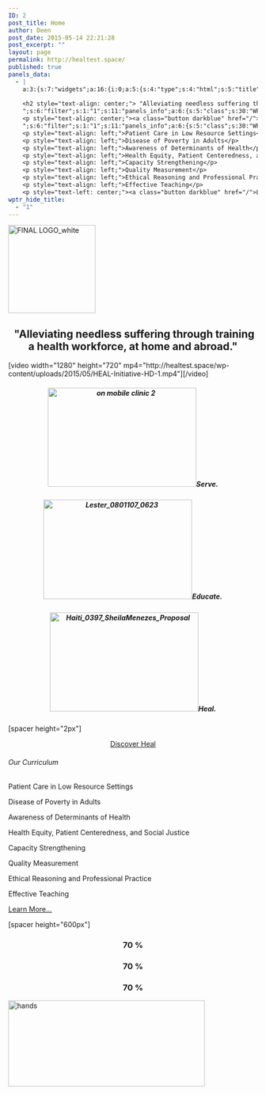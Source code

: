 ```yaml
---
ID: 2
post_title: Home
author: Deen
post_date: 2015-05-14 22:21:28
post_excerpt: ""
layout: page
permalink: http://healtest.space/
published: true
panels_data:
  - |
    a:3:{s:7:"widgets";a:16:{i:0;a:5:{s:4:"type";s:4:"html";s:5:"title";s:0:"";s:4:"text";s:421:"<p style="text-align: left;"><a href="http://healtest.space/wp-content/uploads/2015/05/FINAL-LOGO_white.png"><img class="  wp-image-108 aligncenter" src="http://healtest.space/wp-content/uploads/2015/05/FINAL-LOGO_white-296x300.png" alt="FINAL LOGO_white" width="176" height="178" /></a></p>
    
    <h2 style="text-align: center;"> "Alleviating needless suffering through training a health workforce, at home and abroad."</h2>";s:6:"filter";s:1:"1";s:11:"panels_info";a:6:{s:5:"class";s:30:"WP_Widget_Black_Studio_TinyMCE";s:3:"raw";b:0;s:4:"grid";i:0;s:4:"cell";i:0;s:2:"id";i:0;s:5:"style";a:2:{s:7:"padding";s:4:"10px";s:18:"background_display";s:4:"tile";}}}i:1;a:5:{s:4:"type";s:6:"visual";s:5:"title";s:0:"";s:4:"text";s:128:"<p>[video width="1280" height="720" mp4="http://healtest.space/wp-content/uploads/2015/05/HEAL-Initiative-HD-1.mp4"][/video]</p>";s:6:"filter";s:1:"1";s:11:"panels_info";a:6:{s:5:"class";s:30:"WP_Widget_Black_Studio_TinyMCE";s:3:"raw";b:0;s:4:"grid";i:0;s:4:"cell";i:1;s:2:"id";i:1;s:5:"style";a:2:{s:7:"padding";s:3:"0px";s:18:"background_display";s:4:"tile";}}}i:2;a:5:{s:4:"type";s:6:"visual";s:5:"title";s:0:"";s:4:"text";s:317:"<h5 style="text-align: center;"><a href="http://healtest.space/wp-content/uploads/2015/05/on-mobile-clinic-2.jpg"><img class="size-medium wp-image-151 aligncenter" src="http://healtest.space/wp-content/uploads/2015/05/on-mobile-clinic-2-300x200.jpg" alt="on mobile clinic 2" width="300" height="200" /></a>Serve.</h5>";s:6:"filter";s:1:"1";s:11:"panels_info";a:6:{s:5:"class";s:30:"WP_Widget_Black_Studio_TinyMCE";s:3:"raw";b:0;s:4:"grid";i:1;s:4:"cell";i:0;s:2:"id";i:2;s:5:"style";a:1:{s:18:"background_display";s:4:"tile";}}}i:3;a:5:{s:4:"type";s:4:"html";s:5:"title";s:0:"";s:4:"text";s:324:"<h5 style="text-align: center;"><a href="http://healtest.space/wp-content/uploads/2015/05/Lester_0801107_0623.jpg"><img class=" size-medium wp-image-152 aligncenter" src="http://healtest.space/wp-content/uploads/2015/05/Lester_0801107_0623-300x201.jpg" alt="Lester_0801107_0623" width="300" height="201" /></a>Educate.</h5>
    ";s:6:"filter";s:1:"1";s:11:"panels_info";a:6:{s:5:"class";s:30:"WP_Widget_Black_Studio_TinyMCE";s:3:"raw";b:0;s:4:"grid";i:1;s:4:"cell";i:1;s:2:"id";i:3;s:5:"style";a:1:{s:18:"background_display";s:4:"tile";}}}i:4;a:5:{s:4:"type";s:6:"visual";s:5:"title";s:0:"";s:4:"text";s:262:"<h5 style="text-align: center;"><img class=" size-medium wp-image-150 aligncenter" src="http://healtest.space/wp-content/uploads/2015/05/Haiti_0397_SheilaMenezes_Proposal-300x200.jpg" alt="Haiti_0397_SheilaMenezes_Proposal" width="300" height="200;" />Heal.</h5>";s:6:"filter";s:1:"1";s:11:"panels_info";a:6:{s:5:"class";s:30:"WP_Widget_Black_Studio_TinyMCE";s:3:"raw";b:0;s:4:"grid";i:1;s:4:"cell";i:2;s:2:"id";i:4;s:5:"style";a:1:{s:18:"background_display";s:4:"tile";}}}i:5;a:5:{s:4:"type";s:4:"html";s:5:"title";s:0:"";s:4:"text";s:107:"[spacer height="2px"]
    <p style="text-align: center;"><a class="button darkblue" href="/">Discover Heal</a>
    ";s:6:"filter";s:1:"1";s:11:"panels_info";a:6:{s:5:"class";s:30:"WP_Widget_Black_Studio_TinyMCE";s:3:"raw";b:0;s:4:"grid";i:2;s:4:"cell";i:0;s:2:"id";i:5;s:5:"style";a:2:{s:10:"background";s:7:"#682b2b";s:18:"background_display";s:5:"cover";}}}i:6;a:5:{s:4:"type";s:4:"html";s:5:"title";s:0:"";s:4:"text";s:666:"<h6 style="text-align: left;">Our Curriculum</h6>
    <p style="text-align: left;">Patient Care in Low Resource Settings</p>
    <p style="text-align: left;">Disease of Poverty in Adults</p>
    <p style="text-align: left;">Awareness of Determinants of Health</p>
    <p style="text-align: left;">Health Equity, Patient Centeredness, and Social Justice</p>
    <p style="text-align: left;">Capacity Strengthening</p>
    <p style="text-align: left;">Quality Measurement</p>
    <p style="text-align: left;">Ethical Reasoning and Professional Practice</p>
    <p style="text-align: left;">Effective Teaching</p>
    <p style="text-left: center;"><a class="button darkblue" href="/">Learn More...</a></p>";s:6:"filter";s:1:"1";s:11:"panels_info";a:6:{s:5:"class";s:30:"WP_Widget_Black_Studio_TinyMCE";s:3:"raw";b:0;s:4:"grid";i:2;s:4:"cell";i:0;s:2:"id";i:6;s:5:"style";a:1:{s:18:"background_display";s:5:"cover";}}}i:7;a:5:{s:4:"type";s:6:"visual";s:5:"title";s:0:"";s:4:"text";s:30:"<p>[spacer height="600px"]</p>";s:6:"filter";s:1:"1";s:11:"panels_info";a:6:{s:5:"class";s:30:"WP_Widget_Black_Studio_TinyMCE";s:3:"raw";b:0;s:4:"grid";i:2;s:4:"cell";i:1;s:2:"id";i:7;s:5:"style";a:3:{s:7:"padding";s:2:"5%";s:27:"background_image_attachment";i:284;s:18:"background_display";s:5:"cover";}}}i:8;a:5:{s:4:"type";s:6:"visual";s:5:"title";s:0:"";s:4:"text";s:78:"<h3 style="text-align: center;">70 %</h3><p style="text-align: center;"> </p>";s:6:"filter";s:1:"1";s:11:"panels_info";a:6:{s:5:"class";s:30:"WP_Widget_Black_Studio_TinyMCE";s:3:"raw";b:0;s:4:"grid";i:3;s:4:"cell";i:0;s:2:"id";i:8;s:5:"style";a:1:{s:18:"background_display";s:6:"center";}}}i:9;a:5:{s:4:"type";s:6:"visual";s:5:"title";s:0:"";s:4:"text";s:78:"<h3 style="text-align: center;">70 %</h3><p style="text-align: center;"> </p>";s:6:"filter";s:1:"1";s:11:"panels_info";a:6:{s:5:"class";s:30:"WP_Widget_Black_Studio_TinyMCE";s:3:"raw";b:0;s:4:"grid";i:3;s:4:"cell";i:1;s:2:"id";i:9;s:5:"style";a:1:{s:18:"background_display";s:6:"center";}}}i:10;a:5:{s:4:"type";s:6:"visual";s:5:"title";s:0:"";s:4:"text";s:78:"<h3 style="text-align: center;">70 %</h3><p style="text-align: center;"> </p>";s:6:"filter";s:1:"1";s:11:"panels_info";a:6:{s:5:"class";s:30:"WP_Widget_Black_Studio_TinyMCE";s:3:"raw";b:0;s:4:"grid";i:3;s:4:"cell";i:2;s:2:"id";i:10;s:5:"style";a:1:{s:18:"background_display";s:6:"center";}}}i:11;a:5:{s:4:"type";s:6:"visual";s:5:"title";s:0:"";s:4:"text";s:232:"<p><a href="http://healtest.space/wp-content/uploads/2015/05/hands.png"><img class="  wp-image-366 aligncenter" src="http://healtest.space/wp-content/uploads/2015/05/hands-300x102.png" alt="hands" width="397" height="174" /></a></p>";s:6:"filter";s:1:"1";s:11:"panels_info";a:6:{s:5:"class";s:30:"WP_Widget_Black_Studio_TinyMCE";s:3:"raw";b:0;s:4:"grid";i:4;s:4:"cell";i:0;s:2:"id";i:11;s:5:"style";a:1:{s:18:"background_display";s:4:"tile";}}}i:12;a:5:{s:4:"type";s:6:"visual";s:5:"title";s:0:"";s:4:"text";s:224:"<p><a href="http://healtest.space/wp-content/uploads/2015/05/ces.png"><img class="  wp-image-369 aligncenter" src="http://healtest.space/wp-content/uploads/2015/05/ces-300x74.png" alt="ces" width="332" height="82" /></a></p>";s:6:"filter";s:1:"1";s:11:"panels_info";a:5:{s:5:"class";s:30:"WP_Widget_Black_Studio_TinyMCE";s:4:"grid";i:4;s:4:"cell";i:1;s:2:"id";i:12;s:5:"style";a:2:{s:27:"background_image_attachment";b:0;s:18:"background_display";s:4:"tile";}}}i:13;a:5:{s:4:"type";s:6:"visual";s:5:"title";s:0:"";s:4:"text";s:0:"";s:6:"filter";s:1:"1";s:11:"panels_info";a:5:{s:5:"class";s:30:"WP_Widget_Black_Studio_TinyMCE";s:4:"grid";i:4;s:4:"cell";i:2;s:2:"id";i:13;s:5:"style";a:2:{s:27:"background_image_attachment";b:0;s:18:"background_display";s:4:"tile";}}}i:14;a:5:{s:4:"type";s:6:"visual";s:5:"title";s:0:"";s:4:"text";s:0:"";s:6:"filter";s:1:"1";s:11:"panels_info";a:5:{s:5:"class";s:30:"WP_Widget_Black_Studio_TinyMCE";s:4:"grid";i:4;s:4:"cell";i:3;s:2:"id";i:14;s:5:"style";a:2:{s:27:"background_image_attachment";b:0;s:18:"background_display";s:4:"tile";}}}i:15;a:5:{s:4:"type";s:6:"visual";s:5:"title";s:0:"";s:4:"text";s:0:"";s:6:"filter";s:1:"1";s:11:"panels_info";a:5:{s:5:"class";s:30:"WP_Widget_Black_Studio_TinyMCE";s:4:"grid";i:4;s:4:"cell";i:4;s:2:"id";i:15;s:5:"style";a:2:{s:27:"background_image_attachment";b:0;s:18:"background_display";s:4:"tile";}}}}s:5:"grids";a:5:{i:0;a:2:{s:5:"cells";i:2;s:5:"style";a:5:{s:6:"gutter";s:4:"20px";s:7:"padding";s:3:"0px";s:11:"row_stretch";s:4:"full";s:10:"background";s:7:"#e6e6e6";s:18:"background_display";s:5:"cover";}}i:1;a:2:{s:5:"cells";i:3;s:5:"style";a:2:{s:11:"row_stretch";s:4:"full";s:18:"background_display";s:5:"cover";}}i:2;a:2:{s:5:"cells";i:2;s:5:"style";a:5:{s:6:"gutter";s:3:"10%";s:7:"padding";s:3:"0px";s:11:"row_stretch";s:4:"full";s:10:"background";s:7:"#e6e6e6";s:18:"background_display";s:5:"cover";}}i:3;a:2:{s:5:"cells";i:3;s:5:"style";a:2:{s:11:"row_stretch";s:4:"full";s:18:"background_display";s:5:"cover";}}i:4;a:2:{s:5:"cells";i:5;s:5:"style";a:3:{s:11:"row_stretch";s:4:"full";s:10:"background";s:7:"#f6f6f6";s:18:"background_display";s:5:"cover";}}}s:10:"grid_cells";a:15:{i:0;a:2:{s:4:"grid";i:0;s:6:"weight";d:0.33901016072000000889374859980307519435882568359375;}i:1;a:2:{s:4:"grid";i:0;s:6:"weight";d:0.66098983927999999110625140019692480564117431640625;}i:2;a:2:{s:4:"grid";i:1;s:6:"weight";d:0.333333333333333314829616256247390992939472198486328125;}i:3;a:2:{s:4:"grid";i:1;s:6:"weight";d:0.333333333333333314829616256247390992939472198486328125;}i:4;a:2:{s:4:"grid";i:1;s:6:"weight";d:0.333333333333333314829616256247390992939472198486328125;}i:5;a:2:{s:4:"grid";i:2;s:6:"weight";d:0.280047051099999999568268549410277046263217926025390625;}i:6;a:2:{s:4:"grid";i:2;s:6:"weight";d:0.71995294889999994492058021933189593255519866943359375;}i:7;a:2:{s:4:"grid";i:3;s:6:"weight";d:0.333333333333333314829616256247390992939472198486328125;}i:8;a:2:{s:4:"grid";i:3;s:6:"weight";d:0.333333333333333314829616256247390992939472198486328125;}i:9;a:2:{s:4:"grid";i:3;s:6:"weight";d:0.333333333333333314829616256247390992939472198486328125;}i:10;a:2:{s:4:"grid";i:4;s:6:"weight";d:0.200000000000000011102230246251565404236316680908203125;}i:11;a:2:{s:4:"grid";i:4;s:6:"weight";d:0.200000000000000011102230246251565404236316680908203125;}i:12;a:2:{s:4:"grid";i:4;s:6:"weight";d:0.200000000000000011102230246251565404236316680908203125;}i:13;a:2:{s:4:"grid";i:4;s:6:"weight";d:0.200000000000000011102230246251565404236316680908203125;}i:14;a:2:{s:4:"grid";i:4;s:6:"weight";d:0.200000000000000011102230246251565404236316680908203125;}}}
wptr_hide_title:
  - "1"
---
```

<p style="text-align: left;"><a href="http://healtest.space/wp-content/uploads/2015/05/FINAL-LOGO_white.png"><img class="  wp-image-108 aligncenter" src="http://healtest.space/wp-content/uploads/2015/05/FINAL-LOGO_white-296x300.png" alt="FINAL LOGO_white" width="176" height="178" /></a></p>

<h2 style="text-align: center;"> "Alleviating needless suffering through training a health workforce, at home and abroad."</h2>
[video width="1280" height="720" mp4="http://healtest.space/wp-content/uploads/2015/05/HEAL-Initiative-HD-1.mp4"][/video]
<h5 style="text-align: center;"><a href="http://healtest.space/wp-content/uploads/2015/05/on-mobile-clinic-2.jpg"><img class="size-medium wp-image-151 aligncenter" src="http://healtest.space/wp-content/uploads/2015/05/on-mobile-clinic-2-300x200.jpg" alt="on mobile clinic 2" width="300" height="200" /></a>Serve.</h5>
<h5 style="text-align: center;"><a href="http://healtest.space/wp-content/uploads/2015/05/Lester_0801107_0623.jpg"><img class=" size-medium wp-image-152 aligncenter" src="http://healtest.space/wp-content/uploads/2015/05/Lester_0801107_0623-300x201.jpg" alt="Lester_0801107_0623" width="300" height="201" /></a>Educate.</h5>
<h5 style="text-align: center;"><img class=" size-medium wp-image-150 aligncenter" src="http://healtest.space/wp-content/uploads/2015/05/Haiti_0397_SheilaMenezes_Proposal-300x200.jpg" alt="Haiti_0397_SheilaMenezes_Proposal" width="300" height="200;" />Heal.</h5>
[spacer height="2px"]
<p style="text-align: center;"><a class="button darkblue" href="/">Discover Heal</a></p>

<h6 style="text-align: left;">Our Curriculum</h6>
<p style="text-align: left;">Patient Care in Low Resource Settings</p>
<p style="text-align: left;">Disease of Poverty in Adults</p>
<p style="text-align: left;">Awareness of Determinants of Health</p>
<p style="text-align: left;">Health Equity, Patient Centeredness, and Social Justice</p>
<p style="text-align: left;">Capacity Strengthening</p>
<p style="text-align: left;">Quality Measurement</p>
<p style="text-align: left;">Ethical Reasoning and Professional Practice</p>
<p style="text-align: left;">Effective Teaching</p>
<p style="text-left: center;"><a class="button darkblue" href="/">Learn More...</a></p>
[spacer height="600px"]
<h3 style="text-align: center;">70 %</h3>
<p style="text-align: center;"></p>

<h3 style="text-align: center;">70 %</h3>
<p style="text-align: center;"></p>

<h3 style="text-align: center;">70 %</h3>
<p style="text-align: center;"></p>
<a href="http://healtest.space/wp-content/uploads/2015/05/hands.png"><img class="  wp-image-366 aligncenter" src="http://healtest.space/wp-content/uploads/2015/05/hands-300x102.png" alt="hands" width="397" height="174" /></a>